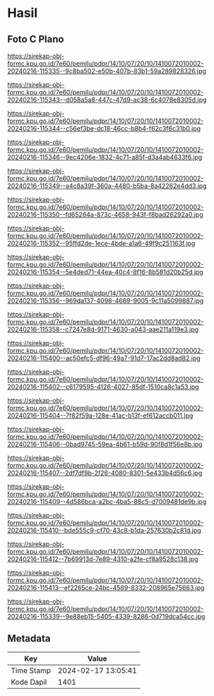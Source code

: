 # Hasil

## Foto C Plano

https://sirekap-obj-formc.kpu.go.id/7e60/pemilu/pdpr/14/10/07/20/10/1410072010002-20240216-115335--9c8ba502-e50b-407b-83b1-59a289828326.jpg

https://sirekap-obj-formc.kpu.go.id/7e60/pemilu/pdpr/14/10/07/20/10/1410072010002-20240216-115343--d058a5a8-447c-47d9-ac38-6c4078e8305d.jpg

https://sirekap-obj-formc.kpu.go.id/7e60/pemilu/pdpr/14/10/07/20/10/1410072010002-20240216-115344--c56ef3be-dc18-46cc-b8b4-f62c3f6c31b0.jpg

https://sirekap-obj-formc.kpu.go.id/7e60/pemilu/pdpr/14/10/07/20/10/1410072010002-20240216-115346--9ec4206e-1832-4c71-a85f-d3a4ab4633f6.jpg

https://sirekap-obj-formc.kpu.go.id/7e60/pemilu/pdpr/14/10/07/20/10/1410072010002-20240216-115349--a4c8a39f-360a-4480-b5ba-8a42262e4dd3.jpg

https://sirekap-obj-formc.kpu.go.id/7e60/pemilu/pdpr/14/10/07/20/10/1410072010002-20240216-115350--fd65264a-873c-4658-943f-f8bad26292a0.jpg

https://sirekap-obj-formc.kpu.go.id/7e60/pemilu/pdpr/14/10/07/20/10/1410072010002-20240216-115352--95ffd2de-1ece-4bde-a1a6-49f9c251163f.jpg

https://sirekap-obj-formc.kpu.go.id/7e60/pemilu/pdpr/14/10/07/20/10/1410072010002-20240216-115354--5e4ded71-44ea-40c4-8f16-8b581d20b25d.jpg

https://sirekap-obj-formc.kpu.go.id/7e60/pemilu/pdpr/14/10/07/20/10/1410072010002-20240216-115356--969da137-4098-4669-9005-9c11a5099887.jpg

https://sirekap-obj-formc.kpu.go.id/7e60/pemilu/pdpr/14/10/07/20/10/1410072010002-20240216-115358--c7247e8d-9171-4630-a043-aae211a119e3.jpg

https://sirekap-obj-formc.kpu.go.id/7e60/pemilu/pdpr/14/10/07/20/10/1410072010002-20240216-115400--ac50efc5-df96-49a7-91d7-17ac2dd8ad82.jpg

https://sirekap-obj-formc.kpu.go.id/7e60/pemilu/pdpr/14/10/07/20/10/1410072010002-20240216-115402--c6179595-4126-4027-85df-1510ca8c1a53.jpg

https://sirekap-obj-formc.kpu.go.id/7e60/pemilu/pdpr/14/10/07/20/10/1410072010002-20240216-115404--7f82f59a-128e-41ac-b13f-ef612accb011.jpg

https://sirekap-obj-formc.kpu.go.id/7e60/pemilu/pdpr/14/10/07/20/10/1410072010002-20240216-115406--0bad9745-59ea-4b61-b59d-90f8d1f56e8b.jpg

https://sirekap-obj-formc.kpu.go.id/7e60/pemilu/pdpr/14/10/07/20/10/1410072010002-20240216-115407--2df7df9b-2f26-4080-8301-5e433b4d56c6.jpg

https://sirekap-obj-formc.kpu.go.id/7e60/pemilu/pdpr/14/10/07/20/10/1410072010002-20240216-115409--4d586bca-a2bc-4ba5-88c5-d7009481de9b.jpg

https://sirekap-obj-formc.kpu.go.id/7e60/pemilu/pdpr/14/10/07/20/10/1410072010002-20240216-115410--bde555c9-cf70-43c8-b1da-257630b2c81d.jpg

https://sirekap-obj-formc.kpu.go.id/7e60/pemilu/pdpr/14/10/07/20/10/1410072010002-20240216-115412--7b69913d-7e89-4310-a2fe-cf8a9528c138.jpg

https://sirekap-obj-formc.kpu.go.id/7e60/pemilu/pdpr/14/10/07/20/10/1410072010002-20240216-115413--ef2265ce-24bc-4589-8332-208965e75663.jpg

https://sirekap-obj-formc.kpu.go.id/7e60/pemilu/pdpr/14/10/07/20/10/1410072010002-20240216-115339--9e88eb15-5405-4339-8286-0d719dca54cc.jpg


## Metadata

| Key        | Value               |
| ---------- | ------------------- |
| Time Stamp | 2024-02-17 13:05:41 |
| Kode Dapil | 1401                |



